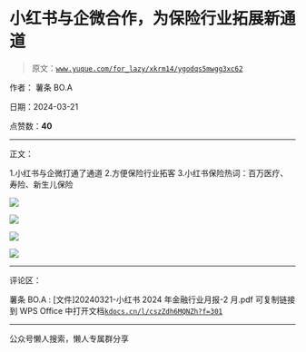 # 小红书与企微合作，为保险行业拓展新通道

> 原文：[`www.yuque.com/for_lazy/xkrm14/ygodqs5mwgg3xc62`](https://www.yuque.com/for_lazy/xkrm14/ygodqs5mwgg3xc62)

作者： 薯条 BO.A

日期：2024-03-21

点赞数：**40**

* * *

正文：

1.小红书与企微打通了通道 2.方便保险行业拓客 3.小红书保险热词：百万医疗、寿险、新生儿保险

![](img/ea0e13819b472a57def199f1c1293cae.png)

![](img/6082e89de180d322503a79deabab82a2.png)

![](img/9d508625178105ad0e3349e6928dba53.png)

![](img/ceb3762a0fb7af0f83e0f76a3efedd85.png)

* * *

评论区：

薯条 BO.A : [文件]20240321-小红书 2024 年金融行业月报-2 月.pdf 可复制链接到 WPS
Office 中打开文档[`kdocs.cn/l/cszZdh6MQNZh?f=301`](https://kdocs.cn/l/cszZdh6MQNZh?f=301) 

* * *

公众号懒人搜索，懒人专属群分享